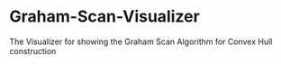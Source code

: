 # Graham-Scan-Visualizer
The Visualizer for showing the Graham Scan Algorithm for Convex Hull construction
